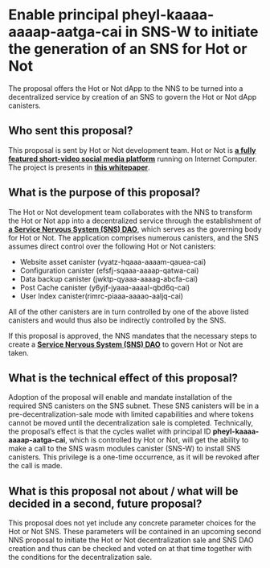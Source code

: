 # Enable principal pheyl-kaaaa-aaaap-aatga-cai in SNS-W to initiate the generation of an SNS for Hot or Not

The proposal offers the Hot or Not dApp to the NNS to be turned into a decentralized service by creation of an SNS to govern the Hot or Not dApp canisters.

## Who sent this proposal?

This proposal is sent by Hot or Not development team. Hot or Not is [**a fully featured short-video social media platform**](https://hotornot.wtf/) running on Internet Computer. The project is presents in [**this whitepaper**](https://www.notion.so/Hot-or-Not-Whitepaper-c539179e51f44867979f4372e4635f59).

## What is the purpose of this proposal?

The Hot or Not development team collaborates with the NNS to transform the Hot or Not app into a decentralized service through the establishment of [**a Service Nervous System (SNS) DAO**](https://internetcomputer.org/sns), which serves as the governing body for Hot or Not. The application comprises numerous canisters, and the SNS assumes direct control over the following Hot or Not canisters:

- Website asset canister (vyatz-hqaaa-aaaam-qauea-cai)
- Configuration canister (efsfj-sqaaa-aaaap-qatwa-cai)
- Data backup canister (jwktp-qyaaa-aaaag-abcfa-cai)
- Post Cache canister (y6yjf-jyaaa-aaaal-qbd6q-cai)
- User Index canister(rimrc-piaaa-aaaao-aaljq-cai)

All of the other canisters are in turn controlled by one of the above listed canisters and would thus also be indirectly controlled by the SNS.

If this proposal is approved, the NNS mandates that the necessary steps to create a [**Service Nervous System (SNS) DAO**](https://internetcomputer.org/sns) to govern Hot or Not are taken.

## What is the technical effect of this proposal?

Adoption of the proposal will enable and mandate installation of the required SNS canisters on the SNS subnet. These SNS canisters will be in a pre-decentralization-sale mode with limited capabilities and where tokens cannot be moved until the decentralization sale is completed. Technically, the proposal’s effect is that the cycles wallet with principal ID **pheyl-kaaaa-aaaap-aatga-cai**, which is controlled by Hot or Not, will get the ability to make a call to the SNS wasm modules canister (SNS-W) to install SNS canisters. This privilege is a one-time occurrence, as it will be revoked after the call is made.

## What is this proposal not about / what will be decided in a second, future proposal?

This proposal does not yet include any concrete parameter choices for the Hot or Not SNS. These parameters will be contained in an upcoming second NNS proposal to initiate the Hot or Not decentralization sale and SNS DAO creation and thus can be checked and voted on at that time together with the conditions for the decentralization sale.
